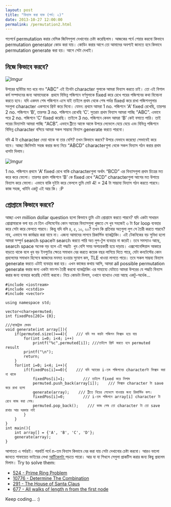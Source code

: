 ```yaml
---
layout: post
title: "বিন্যাস করা যাক (পর্ব: ২)"
date: 2013-10-27 12:00:00
permalink: /permutation2.html
---
```

গতপর্বে permutation করার বেসিক জিনিসগুলা দেখানোর চেষ্টা করেছিলাম। আজকের পর্বে শেয়ার করবো কিভাবে permutation generator কোড করা যায়। কোডিং করার আগে তো আমাদের অবশ্যই জানতে হবে কিভাবে permutation generate করা হয়। আগে সেটা দেখাই।

## নিজে কিভাবে করবে?

![Imgur](http://i.imgur.com/swiqezS.png)

উপরের ছবিটার মত ধরে নাও “ABC” এই তিনটা character গুলাকে আমরা বিন্যাস করতে চাই। তো এই বিশাল কর্ম সম্পাদনের জন্য আমাদেরকে  প্রথমে বিভিন্ন পজিশনে বর্ণগুলাকে fixed করে রেখে পরের পজিশনের কথা বিবেচনা করতে হবে। যদি একদম শেষ পজিশনে এসে যাই তাইলে প্রথম থেকে শেষ পর্যন্ত fixed করে রাখা পজিশনগুলার সবগুলা character একসাথে প্রিন্ট করে দিবো। যেমন: প্রথমে আমরা 1 no. পজিশনে ‘A’ fixed রেখেছি, তারপর 2 no. পজিশনে ‘B’, তারপর 3 no. পজিশনে রেখেছি ‘C’. সুতরাং প্রথম বিন্যাস আমরা পাচ্ছি “ABC”. এভাবে পরে 2 no. পজিশনে ‘C’ fixed করেছি। তাইলে 3 no. পজিশনে কেবল আমরা ‘B’ কেই বসাতে পারি। তাই পরের বিন্যাসটা আমরা পাচ্ছি “ACB”. এভাবে ট্রীতে আস্তে আস্তে উপরে লেভেলে যেয়ে যেয়ে এবং বিভিন্ন পজিশনে বিভিন্ন character বসিয়ে আমরা সকল সাম্ভাব্য বিন্যাস generate করতে পারবো।

যদি 4 টা character দেয়া থাকে বা তার বেশি? তখন কিভাবে করবে? উপরে যেভাবে করেছো সেভাবেই করে যাবে। আচ্ছা জিনিসটা সহজ করার জন্য নিচে “ABCD” characterগুলা থেকে সকল বিন্যাস গঠন করার প্রথম ধাপটা দিলাম।

![Imgur](http://i.imgur.com/MpZ5ss6.png)

1 no. পজিশনে প্রথমে ‘A’ fixed রেখে বাকি characterগুলা অর্থাৎ “BCD” এর বিন্যাসগুলা প্রথম চিত্রের মত করে করে ফেলো। তারপর প্রথম পজিশনে ‘B’ কে fixed রেখে “ACD” characterগুলা আগের মত উপায়ে বিন্যাস করে ফেলো। এভাবে বাকি দুইটা করে ফেললে তুমি মোট 4! = 24 টা সাম্ভাব্য বিন্যাস গঠন করতে পারবে। কাজ সহজ, খাটনি একটু এই আর কি। :P

## প্রোগ্রামে কিভাবে করবে?

আচ্ছা এখন million dollar question হলো কিভাবে তুমি এটা প্রোগ্রামে করতে পারবে? যদি একটা সাধারন প্রোগ্রামারকে বলা হয় যে তিন এলিমেন্টের কোন অ্যারের বিন্যাসগুলা খুজতে সে খুব সহজেই ৩ টা for loop ব্যবহার করে সেটা করে ফেলতে পারবে। কিন্তু যদি বলি ৪, ৫, ১০, ২০? তখন কি প্রতিবার অতগুলা লুপ সে তৈরী করতে পারবে? নাহ, এভাবে সব কার্যদ্ধার করা যাবে না। এজন্য আমাদের লাগবে রিকার্সিভ ব্যাকট্রাকিং। এই টেকনিকের বড় সুবিধা হলো আমরা সম্পুর্ন search spaceটা search করতে পারি অত লুপ-টুপ ব্যবহার না করেই। তবে সমস্যাও আছে, search space অনেক বড় হলে এই পদ্ধতি  খুব বেশি সময় অপচয়কারী হয়ে দাড়ায়। এক্সপোনেন্সিয়াল আকারে বাড়তে থাকে বলে খুব বড় ইনপুটের ক্ষেত্রে সমাধান বের করতে কয়েক বছর লাগিয়ে দিতে পারে, যেটা কনটেস্টের কোন প্রবলেমের সমাধান হিসেবে জাজদের মনমত হওয়ার সুযোগ কম, TLE খাওয়া লাগতে পারে। তবে সকল সাম্ভব্য বিন্যাস generate করতে এটাই ব্যবহার করা হয়। এখন কাজের কথায় আসি, আমরা all possible permutation generate করার জন্য একটা ফাংশন তৈরী করবো ব্যাকট্রাকিং এর সাহায্যে যেটাতে আমরা উপরের যে পদ্ধতি বিন্যাস করার জন্য ব্যবহার করেছি সেটাই করবো। নিচে কোডটা দিলাম, ওখানে ব্যাখ্যাও দেয়া আছে একটু-অর্ধেক...

```
#include <iostream>
#include <cstdio>
#include <vector>

using namespace std;

vector<char>permuted;
int fixedPos[20]= {0};

///ব্যাকট্রাক মেথড
void generate(int array[]){
    if(permuted.size()==4){    /// যদি সব কয়টা পজিশন ফিক্সড হয়ে যায়
        for(int i=0; i<4; i++)
            printf("%c",permuted[i]); ///তাইলে প্রিন্ট করতে হবে permuted result
        printf("\n");
        return;
    }
    for(int i=0; i<4; i++){
        if(fixedPos[i]==0){    /// যদি অ্যারের i-তম পজিশনের characterটা ফিক্সড করা না থাকে
            fixedPos[i]=1;        /// তাইলে fixed করে নিলাম
            permuted.push_back(array[i]);    /// ফিক্সড character টা save করে রাখা হলো
            generate(array);    /// ট্রীতে নিচের লেভেলে যাওয়ার জন্য রিকার্সিভ কল।
            fixedPos[i]=0;        /// i-তম পজিশনে array[i] character টা রেখে কাজ করা শেষ।
            permuted.pop_back();    /// কাজ শেষ তো character টা তো save রাখার আর দরকার নাই
        }
    }
}
int main(){
    int array[] = {'A', 'B', 'C', 'D'};
    generate(array);
}
```

আপাতত এ পর্যন্তই। পরবর্তি পর্বে n-তম বিন্যাস কিভাবে বের করা যায় সেটা দেখানোর চেষ্টা করবো। আরও ভালো জানতে শাফায়েত ভাইয়ের লেখা <a href="http://www.shafaetsplanet.com/planetcoding/?p=1266" target="_blank">আর্টিকেলটা </a>পড়তে পারো। আর যা যা শিখলে সেগুলা প্রাকটিস করার জন্য কিছু প্রবলেম দিলাম। Try to solve them:

* <a href="http://uva.onlinejudge.org/external/5/524.html" target="_blank">524 - Prime Ring Problem</a>
* <a href="http://uva.onlinejudge.org/external/107/10776.html" target="_blank">10776 - Determine The Combination</a>
* <a href="http://uva.onlinejudge.org/external/2/291.html" target="_blank">291 - The House of Santa Claus</a>
* <a href="http://uva.onlinejudge.org/external/6/677.html" target="_blank">677 - All walks of length n from the first node</a>

Keep coding... :)
